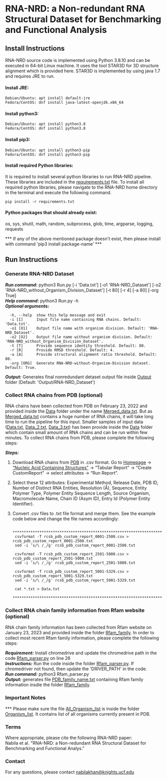 # RNA-NRD: a Non-redundant RNA Structural Dataset for Benchmarking and Functional Analysis

## Install Instructions 
RNA-NRD source code is implemented using Python 3.8.10 and can be executed in 64-bit Linux machine. It uses the tool STAR3D for 3D structure alignment which is provided here. STAR3D is implemented by using java 1.7 and requires JRE to run.

#### Install JRE:  
```
Debian/Ubuntu: apt install default-jre
Fedora/CentOS: dnf install java-latest-openjdk.x86_64
```
#### Install python3:
```
Debian/Ubuntu: apt install python3.8  
Fedora/CentOS: dnf install python3.8 
```
#### Install pip3: 
```
Debian/Ubuntu: apt install python3-pip  
Fedora/CentOS: dnf install python3-pip  
```
#### Install required Python libraries:  
It is required to install several python libraries to run RNA-NRD pipeline. These libraries are included in the [requirements.txt](requirements.txt) file. To install all required python libraries, please navigate to the RNA-NRD home directory in the terminal and execute the following command.

```
pip install -r requirements.txt
``` 

#### Python packages that should already exist:  
os, sys, shutil, math, random, subprocess, glob, time, argparse, logging, requests  
  
*** If any of the above mentioned package doesn't exist, then please install with command 'pip3 install package-name' ***

## Run Instructions
  
### Generate RNA-NRD Dataset  
  
**_Run command:_** python3 Run.py [-i 'Data.txt'] [-o1 'RNA-NRD_Dataset'] [-o2 'RNA-NRD_without_Organism_Division_Dataset'] [-t 80] [-r 4] [-a 80] [-org True]  
**_Help command:_** python3 Run.py -h  
**_Optional arguments:_** 
```
  -h, --help  show this help message and exit  
  -i [I]      Input file name containing RNA chains. Default: 'Data.txt'.  
  -o1 [O1]    Output file name with organism division. Default: 'RNA-NRD_Dataset'.  
  -o2 [O2]    Output file name without organism division. Default: 'RNA-NRD_without_Organism_Division_Dataset'.  
  -t [T]      Provide sequence identity threshold. Default: 80.  
  -r [R]      Provide RMSD threshold. Default: 4.  
  -a [A]      Provide structural alignment ratio threshold. Default: 80.  
  -org [ORG]  Generate RNA-NRD-without-Organism-Division dataset. Default: True. 
```
**_Output:_** Generates final nonredundant detaset output file inside [Output](/Output/) folder (Default: 'Output/RNA-NRD_Dataset')  


### Collect RNA chains from PDB (optional)
RNA chains have been collected from PDB on February 23, 2022 and provided inside the [Data](/Data/) folder under the name [Merged_data.txt](/Data/Merged_data.txt). But as [Merged_data.txt](/Data/Merged_data.txt) contains a huge number of RNA chains, it will take long time to run the pipeline for this input. Smaller samples of input data ([Data.txt](/Data/Data.txt), [Data_2.txt](/Data/Data_2.txt), [Data_3.txt](/Data/Data_3.txt)) has been provide inside the [Data](/Data/) folder which contain small amount of RNA chains and can be run within few minutes. To collect RNA chains from PDB, please complete the following steps:

**_Steps:_**
1. Download RNA chains from [PDB](https://www.rcsb.org/) in .csv format. Go to [Homepage](https://www.rcsb.org/) -> [“Nucleic Acid Containing Structures”](https://www.rcsb.org/search?request=%7B%22query%22%3A%7B%22type%22%3A%22group%22%2C%22nodes%22%3A%5B%7B%22type%22%3A%22group%22%2C%22nodes%22%3A%5B%7B%22type%22%3A%22group%22%2C%22nodes%22%3A%5B%7B%22type%22%3A%22terminal%22%2C%22service%22%3A%22text%22%2C%22parameters%22%3A%7B%22attribute%22%3A%22entity_poly.rcsb_entity_polymer_type%22%2C%22negation%22%3Afalse%2C%22operator%22%3A%22exact_match%22%2C%22value%22%3A%22DNA%22%7D%7D%2C%7B%22type%22%3A%22terminal%22%2C%22service%22%3A%22text%22%2C%22parameters%22%3A%7B%22attribute%22%3A%22entity_poly.rcsb_entity_polymer_type%22%2C%22negation%22%3Afalse%2C%22operator%22%3A%22exact_match%22%2C%22value%22%3A%22RNA%22%7D%7D%2C%7B%22type%22%3A%22terminal%22%2C%22service%22%3A%22text%22%2C%22parameters%22%3A%7B%22attribute%22%3A%22entity_poly.rcsb_entity_polymer_type%22%2C%22negation%22%3Afalse%2C%22operator%22%3A%22exact_match%22%2C%22value%22%3A%22NA-hybrid%22%7D%7D%5D%2C%22logical_operator%22%3A%22or%22%7D%5D%2C%22logical_operator%22%3A%22and%22%2C%22label%22%3A%22text%22%7D%5D%2C%22logical_operator%22%3A%22and%22%7D%2C%22return_type%22%3A%22entry%22%2C%22request_options%22%3A%7B%22paginate%22%3A%7B%22start%22%3A0%2C%22rows%22%3A25%7D%2C%22results_content_type%22%3A%5B%22experimental%22%5D%2C%22sort%22%3A%5B%7B%22sort_by%22%3A%22score%22%2C%22direction%22%3A%22desc%22%7D%5D%2C%22scoring_strategy%22%3A%22combined%22%7D%2C%22request_info%22%3A%7B%22query_id%22%3A%22b58e075a4d9a0a80000fc64c88aaab46%22%7D%7D) -> “Tabular Report” -> “Create CustomReport” -> select attributes -> “Run Report”.
2. Select these 12 attributes: Experimental Method, Release Date, PDB ID, Number of Distinct RNA Entities, Resolution (Å), Sequence, Entity Polymer Type, Polymer Entity Sequence Length, Source Organism, Macromolecule Name, Chain ID (Asym ID), Entry Id (Polymer Entity Identifier).
3. Convert .csv files to .txt file format and merge them. See the example code below and change the file names accordingly:
		
		****************************************************************************************
		csvformat -T rcsb_pdb_custom_report_0001-2500.csv > rcsb_pdb_custom_report_0001-2500.txt
		sed -i 's/\ /_/g' rcsb_pdb_custom_report_0001-2500.txt

		csvformat -T rcsb_pdb_custom_report_2501-5000.csv > rcsb_pdb_custom_report_2501-5000.txt
		sed -i 's/\ /_/g' rcsb_pdb_custom_report_2501-5000.txt

		csvformat -T rcsb_pdb_custom_report_5001-5329.csv > rcsb_pdb_custom_report_5001-5329.txt
		sed -i 's/\ /_/g' rcsb_pdb_custom_report_5001-5329.txt

		cat *.txt > Data.txt
		****************************************************************************************
		

### Collect RNA chain family information from Rfam website (optional)  
RNA chain family information has been collected from Rfam website on January 23, 2023 and provided inside the folder [Rfam_family](/Rfam_family/). In order to collect most recent Rfam family information, please complete the following steps:

**_Requirement:_** Install chromedrive and update the chromedrive path in the code [Rfam_parser.py](/Rfam_family/Rfam_parser.py) on line 26   
**_Instructions:_** Run the code inside the folder [Rfam_parser.py](/Rfam_family/Rfam_parser.py). If chromedriver not found, then update the 'DRIVER_PATH' in the code.     
**_Run command:_** python3 Rfam_parser.py  
**_Output:_** generates file [PDB_family_name.txt](/Rfam_family/PDB_family_name.txt) containing Rfam family information insdie the folder [Rfam_family](/Rfam_family/).   
           
### Important Notes
*** Please make sure the file [All_Organism_list](/src/Organism_list/All_Organism_list) is inside the folder [Organism_list](/src/Organism_list/). It contains list of all organisms currently present in PDB.

### Terms  
Where appropriate, please cite the following RNA-NRD paper:  
Nabila et al. "RNA-NRD: a Non-redundant RNA Structural Dataset for Benchmarking and Functional Analys." 

### Contact
For any questions, please contact nabilakhan@knights.ucf.edu  


